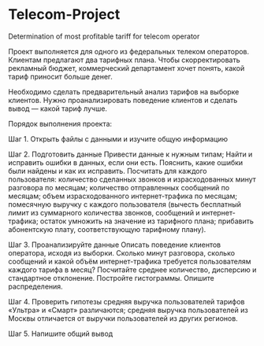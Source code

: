 # Telecom-Project
Determination of most profitable tariff for telecom operator

Проект выполняется для одного из федеральных телеком операторов. Клиентам предлагают два тарифных плана. Чтобы скорректировать рекламный бюджет, коммерческий департамент хочет понять, какой тариф приносит больше денег.

Необходимо сделать предварительный анализ тарифов на выборке клиентов. Нужно проанализировать поведение клиентов и сделать вывод — какой тариф лучше.

Порядок выполнения проекта:

Шаг 1. Открыть файлы с данными и изучите общую информацию

Шаг 2. Подготовить данные
Привести данные к нужным типам;
Найти и исправить ошибки в данных, если они есть.
Пояснить, какие ошибки были найдены и как их исправить. 
Посчитать для каждого пользователя:
количество сделанных звонков и израсходованных минут разговора по месяцам;
количество отправленных сообщений по месяцам;
объем израсходованного интернет-трафика по месяцам;
помесячную выручку с каждого пользователя (вычесть бесплатный лимит из суммарного количества звонков, сообщений и интернет-трафика; остаток умножить на значение из тарифного плана; прибавить абонентскую плату, соответствующую тарифному плану).

Шаг 3. Проанализируйте данные
Описать поведение клиентов оператора, исходя из выборки. Сколько минут разговора, сколько сообщений и какой объём интернет-трафика требуется пользователям каждого тарифа в месяц? Посчитайте среднее количество, дисперсию и стандартное отклонение. Постройте гистограммы. Опишите распределения.

Шаг 4. Проверить гипотезы
средняя выручка пользователей тарифов «Ультра» и «Смарт» различаются;
средняя выручка пользователей из Москвы отличается от выручки пользователей из других регионов.

Шаг 5. Напишите общий вывод
